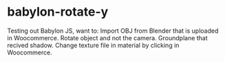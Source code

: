 # babylon-rotate-y

Testing out Babylon JS, want to: 
  Import OBJ from Blender that is uploaded in Woocommerce.
  Rotate object and not the camera. 
  Groundplane that recived shadow.
  Change texture file in material by clicking in Woocommerce.
